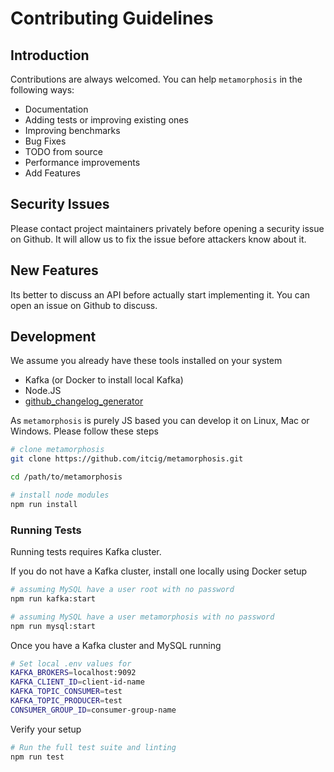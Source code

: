 # Contributing Guidelines

## Introduction

Contributions are always welcomed. You can help `metamorphosis` in the following ways:

-   Documentation
-   Adding tests or improving existing ones
-   Improving benchmarks
-   Bug Fixes
-   TODO from source
-   Performance improvements
-   Add Features

## Security Issues

Please contact project maintainers privately before opening a security issue on Github. It will allow us to fix the issue before attackers know about it.

## New Features

Its better to discuss an API before actually start implementing it. You can open an issue on Github to discuss.

## Development

We assume you already have these tools installed on your system

-   Kafka (or Docker to install local Kafka)
-   Node.JS
-   [github_changelog_generator](https://github.com/github-changelog-generator/github-changelog-generator)

As `metamorphosis` is purely JS based you can develop it on Linux, Mac or Windows. Please follow these steps

```sh
# clone metamorphosis
git clone https://github.com/itcig/metamorphosis.git

cd /path/to/metamorphosis

# install node modules
npm run install
```

### Running Tests

Running tests requires Kafka cluster.

If you do not have a Kafka cluster, install one locally using Docker setup

```sh
# assuming MySQL have a user root with no password
npm run kafka:start
```

```sh
# assuming MySQL have a user metamorphosis with no password
npm run mysql:start
```

Once you have a Kafka cluster and MySQL running

```sh
# Set local .env values for
KAFKA_BROKERS=localhost:9092
KAFKA_CLIENT_ID=client-id-name
KAFKA_TOPIC_CONSUMER=test
KAFKA_TOPIC_PRODUCER=test
CONSUMER_GROUP_ID=consumer-group-name
```

Verify your setup

```sh
# Run the full test suite and linting
npm run test
```
